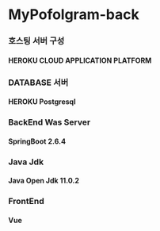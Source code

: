 # MyPofolgram-back

### 호스팅 서버 구성
#### HEROKU CLOUD APPLICATION PLATFORM
### DATABASE 서버
#### HEROKU Postgresql
### BackEnd Was Server
#### SpringBoot 2.6.4
### Java Jdk 
#### Java Open Jdk 11.0.2
### FrontEnd 
#### Vue
